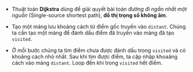 - Thuật toán **Dijkstra** dùng để giải quyết bài toán *đường đi ngắn nhất một nguồn* (Single-source shortest path), **đồ thị trọng số không âm**.
  
- Tạo một mảng lưu khoảng cách từ điểm gốc truyền vào `distant`. Chúng ta cần tạo một mảng để đánh dấu điểm đã truyền vào mảng đã tạo `visited`.

- Ở mỗi bước chúng ta tìm điểm chưa được đánh dấu trong `visited` và có khoảng cách nhỏ nhất. Sau khi tìm được điểm, ta cập nhập khoaảng cách vào mảng `distant`. Loop đến khi trong `visited` hết điểm. 
